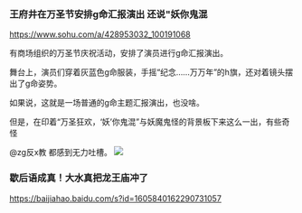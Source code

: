 ### 王府井在万圣节安排g命汇报演出 还说"妖你鬼混
https://www.sohu.com/a/428953032_100191068

有商场组织的万圣节庆祝活动，安排了演员进行g命汇报演出。

舞台上，演员们穿着灰蓝色g命服装，手摇“纪念……万万年”的h旗，还对着镜头摆出了g命姿势。

如果说，这就是一场普通的g命主题汇报演出，也没啥。

但是，在印着“万圣狂欢，‘妖’你鬼混”与妖魔鬼怪的背景板下来这么一出，有些奇怪

@zg反x教 都感到无力吐槽。
![](http://p5.itc.cn/q_70/images03/20201102/e56300eb05fa415ebdeb5f7c58c7884f.jpeg)

### 歇后语成真！大水真把龙王庙冲了
https://baijiahao.baidu.com/s?id=1605840162290731057
